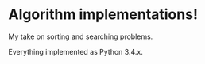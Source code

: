 # Algorithm implementations!
My take on sorting and searching problems.

Everything implemented as Python 3.4.x.
